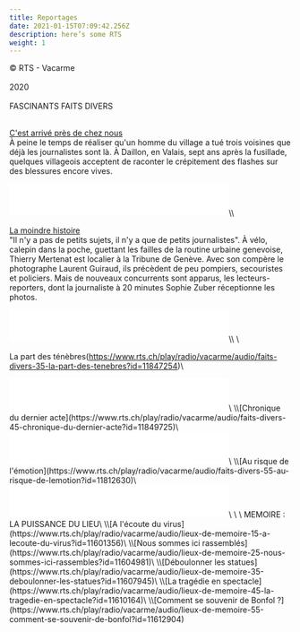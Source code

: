 ```yaml
---
title: Reportages
date: 2021-01-15T07:09:42.256Z
description: here’s some RTS
weight: 1
---
```

© RTS - Vacarme\
\
2020\
\
FASCINANTS FAITS DIVERS

\
[C'est arrivé près de chez nous](https://www.rts.ch/play/radio/vacarme/audio/faits-divers-15-cest-arrive-pres-de-chez-nous?id=11841282)\
À peine le temps de réaliser qu'un homme du village a tué trois voisines que déjà les journalistes sont là. À Daillon, en Valais, sept ans après la fusillade, quelques villageois acceptent de raconter le crépitement des flashes sur des blessures encore vives.
<iframe src='//tp.srgssr.ch/p/srf/embed?urn=urn:rts:audio:11841282&start=' allowfullscreen width='392' height='58' frameborder='0' name='Faits divers 1/5 - Cʹest arrivé près de chez nous' allow="geolocation \*; autoplay; encrypted-media"></iframe>\\

[La moindre histoire](https://www.rts.ch/play/radio/vacarme/audio/faits-divers-25-la-moindre-histoire?id=11844682)\
"Il n'y a pas de petits sujets, il n'y a que de petits journalistes". À vélo, calepin dans la poche, guettant les failles de la routine urbaine genevoise, Thierry Mertenat est localier à la Tribune de Genève. Avec son compère le photographe Laurent Guiraud, ils précèdent de peu pompiers, secouristes et policiers. Mais de nouveaux concurrents sont apparus, les lecteurs-reporters, dont la journaliste à 20 minutes Sophie Zuber réceptionne les photos.
<iframe src='//tp.srgssr.ch/p/srf/embed?urn=urn:rts:audio:11844682&start=' allowfullscreen width='392' height='58' frameborder='0' name='Faits divers 2/5 - La moindre histoire' allow="geolocation \*; autoplay; encrypted-media"></iframe>\\
\

La part des ténèbres(<https://www.rts.ch/play/radio/vacarme/audio/faits-divers-35-la-part-des-tenebres?id=11847254>)\
<iframe src='//tp.srgssr.ch/p/srf/embed?urn=urn:rts:audio:11847254&start=' allowfullscreen width='392' height='58' frameborder='0' name='Faits divers 3/5 - La part des ténèbres' allow="geolocation \\*; autoplay; encrypted-media"></iframe>\
\\[Chronique du dernier acte](https://www.rts.ch/play/radio/vacarme/audio/faits-divers-45-chronique-du-dernier-acte?id=11849725)\
<iframe src='//tp.srgssr.ch/p/srf/embed?urn=urn:rts:audio:11849725&start=' allowfullscreen width='392' height='58' frameborder='0' name='Faits divers 4/5 - Chronique du dernier acte' allow="geolocation \\*; autoplay; encrypted-media"></iframe>\
\\[Au risque de l'émotion](https://www.rts.ch/play/radio/vacarme/audio/faits-divers-55-au-risque-de-lemotion?id=11812630)\
<iframe src='//tp.srgssr.ch/p/srf/embed?urn=urn:rts:audio:11812630&start=' allowfullscreen width='392' height='58' frameborder='0' name='Faits divers 5/5 - Au risque de lʹémotion' allow="geolocation *; autoplay; encrypted-media"></iframe>\
\
\
MEMOIRE : LA PUISSANCE DU LIEU\
\\[A l'écoute du virus](https://www.rts.ch/play/radio/vacarme/audio/lieux-de-memoire-15-a-lecoute-du-virus?id=11601356)\
\\[Nous sommes ici rassemblés](https://www.rts.ch/play/radio/vacarme/audio/lieux-de-memoire-25-nous-sommes-ici-rassembles?id=11604981)\
\\[Déboulonner les statues](https://www.rts.ch/play/radio/vacarme/audio/lieux-de-memoire-35-deboulonner-les-statues?id=11607945)\
\\[La tragédie en spectacle](https://www.rts.ch/play/radio/vacarme/audio/lieux-de-memoire-45-la-tragedie-en-spectacle?id=11610164)\
\\[Comment se souvenir de Bonfol ?](https://www.rts.ch/play/radio/vacarme/audio/lieux-de-memoire-55-comment-se-souvenir-de-bonfol?id=11612904)